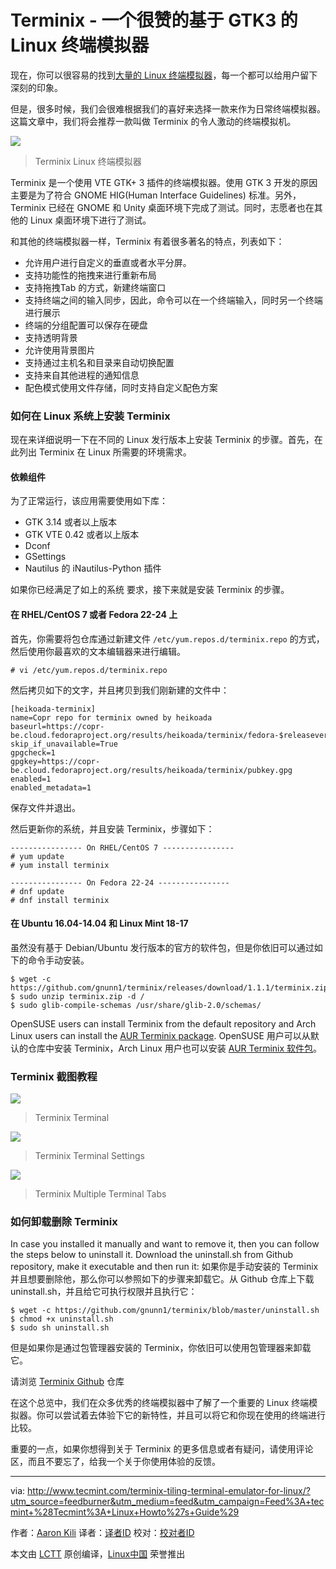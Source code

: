 Terminix - 一个很赞的基于 GTK3 的 Linux 终端模拟器
============================================================

现在，你可以很容易的找到[大量的 Linux 终端模拟器][1]，每一个都可以给用户留下深刻的印象。

但是，很多时候，我们会很难根据我们的喜好来选择一款来作为日常终端模拟器。这篇文章中，我们将会推荐一款叫做 Terminix 的令人激动的终端模拟机。

![](http://www.tecmint.com/wp-content/uploads/2016/07/Terminix-Terminal-Emulator-for-Linux.png)
>Terminix Linux 终端模拟器

Terminix 是一个使用 VTE GTK+ 3 插件的终端模拟器。使用 GTK 3 开发的原因主要是为了符合 GNOME HIG(Human Interface Guidelines) 标准。另外，Terminix 已经在 GNOME 和 Unity 桌面环境下完成了测试。同时，志愿者也在其他的 Linux 桌面环境下进行了测试。

和其他的终端模拟器一样，Terminix 有着很多著名的特点，列表如下：

- 允许用户进行自定义的垂直或者水平分屏。
- 支持功能性的拖拽来进行重新布局
- 支持拖拽Tab 的方式，新建终端窗口
- 支持终端之间的输入同步，因此，命令可以在一个终端输入，同时另一个终端进行展示
- 终端的分组配置可以保存在硬盘
- 支持透明背景
- 允许使用背景图片
- 支持通过主机名和目录来自动切换配置
- 支持来自其他进程的通知信息
- 配色模式使用文件存储，同时支持自定义配色方案

### 如何在 Linux 系统上安装 Terminix

现在来详细说明一下在不同的 Linux 发行版本上安装 Terminix 的步骤。首先，在此列出 Terminix 在 Linux 所需要的环境需求。

#### 依赖组件

为了正常运行，该应用需要使用如下库：

- GTK 3.14 或者以上版本
- GTK VTE 0.42 或者以上版本
- Dconf
- GSettings
- Nautilus 的 iNautilus-Python 插件

如果你已经满足了如上的系统 要求，接下来就是安装 Terminix 的步骤。

#### 在 RHEL/CentOS 7 或者 Fedora 22-24 上

首先，你需要将包仓库通过新建文件 `/etc/yum.repos.d/terminix.repo` 的方式，然后使用你最喜欢的文本编辑器来进行编辑。

```
# vi /etc/yum.repos.d/terminix.repo
```

然后拷贝如下的文字，并且拷贝到我们刚新建的文件中：

```
[heikoada-terminix]
name=Copr repo for terminix owned by heikoada
baseurl=https://copr-be.cloud.fedoraproject.org/results/heikoada/terminix/fedora-$releasever-$basearch/
skip_if_unavailable=True
gpgcheck=1
gpgkey=https://copr-be.cloud.fedoraproject.org/results/heikoada/terminix/pubkey.gpg
enabled=1
enabled_metadata=1
```

保存文件并退出。

然后更新你的系统，并且安装 Terminix，步骤如下：

```
---------------- On RHEL/CentOS 7 ---------------- 
# yum update
# yum install terminix

---------------- On Fedora 22-24 ---------------- 
# dnf update
# dnf install terminix
```

#### 在 Ubuntu 16.04-14.04 和 Linux Mint 18-17

虽然没有基于 Debian/Ubuntu 发行版本的官方的软件包，但是你依旧可以通过如下的命令手动安装。

```
$ wget -c https://github.com/gnunn1/terminix/releases/download/1.1.1/terminix.zip
$ sudo unzip terminix.zip -d / 
$ sudo glib-compile-schemas /usr/share/glib-2.0/schemas/
```

OpenSUSE users can install Terminix from the default repository and Arch Linux users can install the [AUR Terminix package][2].
OpenSUSE 用户可以从默认的仓库中安装 Terminix，Arch Linux 用户也可以安装 [AUR Terminix 软件包][2]。

### Terminix 截图教程

![](http://www.tecmint.com/wp-content/uploads/2016/07/Terminix-Terminal.png)
>Terminix Terminal

![](http://www.tecmint.com/wp-content/uploads/2016/07/Terminix-Terminal-Settings.png)
>Terminix Terminal Settings

![](http://www.tecmint.com/wp-content/uploads/2016/07/Terminix-Terminal-Tabs.png)
>Terminix Multiple Terminal Tabs

### 如何卸载删除 Terminix

In case you installed it manually and want to remove it, then you can follow the steps below to uninstall it. Download the uninstall.sh from Github repository, make it executable and then run it:
如果你是手动安装的 Terminix 并且想要删除他，那么你可以参照如下的步骤来卸载它。从 Github 仓库上下载 uninstall.sh，并且给它可执行权限并且执行它：

```
$ wget -c https://github.com/gnunn1/terminix/blob/master/uninstall.sh
$ chmod +x uninstall.sh
$ sudo sh uninstall.sh
```

但是如果你是通过包管理器安装的 Terminix，你依旧可以使用包管理器来卸载它。

请浏览 [Terminix Github][3] 仓库

在这个总览中，我们在众多优秀的终端模拟器中了解了一个重要的 Linux 终端模拟器。你可以尝试着去体验下它的新特性，并且可以将它和你现在使用的终端进行比较。

重要的一点，如果你想得到关于 Terminix 的更多信息或者有疑问，请使用评论区，而且不要忘了，给我一个关于你使用体验的反馈。

--------------------------------------------------------------------------------

via: http://www.tecmint.com/terminix-tiling-terminal-emulator-for-linux/?utm_source=feedburner&utm_medium=feed&utm_campaign=Feed%3A+tecmint+%28Tecmint%3A+Linux+Howto%27s+Guide%29

作者：[Aaron Kili][a]
译者：[译者ID](https://github.com/MikeCoder)
校对：[校对者ID](https://github.com/校对者ID)

本文由 [LCTT](https://github.com/LCTT/TranslateProject) 原创编译，[Linux中国](https://linux.cn/) 荣誉推出

[a]: http://www.tecmint.com/author/aaronkili/
[1]: http://www.tecmint.com/linux-terminal-emulators/
[2]: https://aur.archlinux.org/packages/terminix
[3]: https://github.com/gnunn1/terminix
